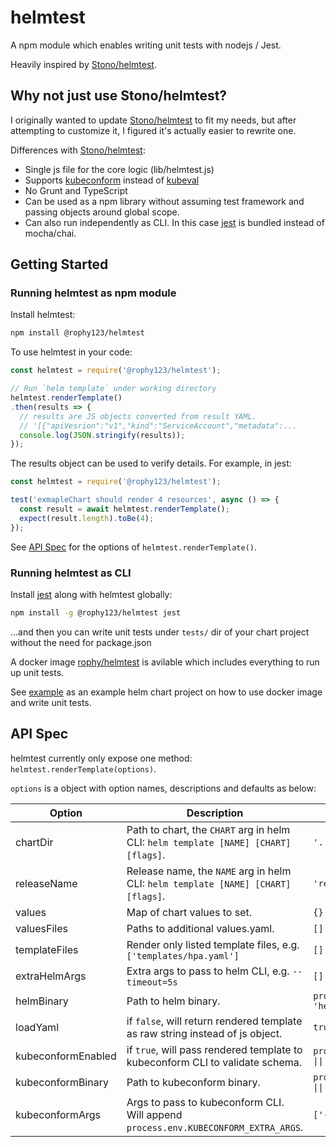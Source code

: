 # helmtest

A npm module which enables writing unit tests with nodejs / Jest.

Heavily inspired by [Stono/helmtest](https://github.com/Stono/helm-test).

## Why not just use Stono/helmtest?

I originally wanted to update [Stono/helmtest](https://github.com/Stono/helm-test) to fit my needs,
but after attempting to customize it, I figured it's actually easier to rewrite one.

Differences with [Stono/helmtest](https://github.com/Stono/helm-test):

- Single js file for the core logic (lib/helmtest.js)
- Supports [kubeconform](https://github.com/yannh/kubeconform) instead of [kubeval](https://github.com/instrumenta/kubeval/)
- No Grunt and TypeScript
- Can be used as a npm library without assuming test framework and passing objects around global scope.
- Can also run independently as CLI. In this case [jest](https://jestjs.io/) is bundled instead of mocha/chai.

## Getting Started

### Running helmtest as npm module

Install helmtest:

```bash
npm install @rophy123/helmtest
```

To use helmtest in your code:

```javascript
const helmtest = require('@rophy123/helmtest');

// Run `helm template` under working directory
helmtest.renderTemplate()
.then(results => {
  // results are JS objects converted from result YAML.
  // '[{"apiVesrion":"v1","kind":"ServiceAccount","metadata":...
  console.log(JSON.stringify(results));
});
```

The results object can be used to verify details. For example, in jest:

```javascript
const helmtest = require('@rophy123/helmtest');

test('exmapleChart should render 4 resources', async () => {
  const result = await helmtest.renderTemplate();
  expect(result.length).toBe(4);
});
```

See [API Spec](#api-spec) for the options of `helmtest.renderTemplate()`.

### Running helmtest as CLI

Install [jest](https://jestjs.io/) along with helmtest globally:

```bash
npm install -g @rophy123/helmtest jest
```

...and then you can write unit tests under `tests/` dir of your chart project without the need for package.json

A docker image [rophy/helmtest](https://hub.docker.com/r/rophy/helmtest) is avilable which includes everything to run up unit tests.

See [example](../../tree/example) as an example helm chart project on how to use docker image and write unit tests.

## API Spec

helmtest currently only expose one method: `helmtest.renderTemplate(options)`.

`options` is a object with option names, descriptions and defaults as below:

| Option               | Description                                                                         | Default                                             |
| -------------------- | ----------------------------------------------------------------------------------- | --------------------------------------------------- |
| chartDir             | Path to chart, the `CHART` arg in helm CLI: `helm template [NAME] [CHART] [flags]`. | `'.'`                                               |
| releaseName          | Release name, the `NAME` arg in helm CLI: `helm template [NAME] [CHART] [flags]`.   | `'release-name'`                                    |
| values               | Map of chart values to set.                                                         | `{}`                                                |
| valuesFiles          | Paths to additional values.yaml.                                                    | `[]`                                                |
| templateFiles        | Render only listed template files, e.g. `['templates/hpa.yaml']`                    | `[]`                                                |
| extraHelmArgs        | Extra args to pass to helm CLI, e.g. `--timeout=5s`                                 | `[]`                                                |
| helmBinary           | Path to helm binary.                                                                | `process.env.HELM_BINARY \|\| 'helm'`               |
| loadYaml             | if `false`, will return rendered template as raw string instead of js object.       | `true`                                              |
| kubeconformEnabled   | if `true`, will pass rendered template to kubeconform CLI to validate schema.       | `process.env.KUBECONFORM_ENABLED \|\| false`        |
| kubeconformBinary    | Path to kubeconform binary.                                                         | `process.env.KUBECONFORM_BINARY \|\| 'kubeconform'` |
| kubeconformArgs      | Args to pass to kubeconform CLI. Will append `process.env.KUBECONFORM_EXTRA_ARGS`.  | `['-strict','-summary']`                            |
